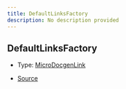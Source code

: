 ```yaml
---
title: DefaultLinksFactory
description: No description provided
---
```


## DefaultLinksFactory

- Type: [MicroDocgenLink](/docs/markdown/types/MicroDocgenLink.md)

- [Source](https://github.com/neplextech/micro-docgen/blob/38358ca74767eba2bb03bd633518726d6b884070/src/utils/links.ts#L3)